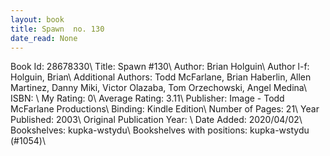 ```yaml
---
layout: book
title: Spawn  no. 130
date_read: None
---
```


Book Id: 28678330\ 
Title: Spawn #130\ 
Author: Brian Holguin\ 
Author l-f: Holguin, Brian\ 
Additional Authors: Todd McFarlane, Brian Haberlin, Allen Martinez, Danny Miki, Victor Olazaba, Tom Orzechowski, Angel  Medina\ 
ISBN: \ 
My Rating: 0\ 
Average Rating: 3.11\ 
Publisher: Image - Todd McFarlane Productions\ 
Binding: Kindle Edition\ 
Number of Pages: 21\ 
Year Published: 2003\ 
Original Publication Year: \ 
Date Added: 2020/04/02\ 
Bookshelves: kupka-wstydu\ 
Bookshelves with positions: kupka-wstydu (#1054)\ 

